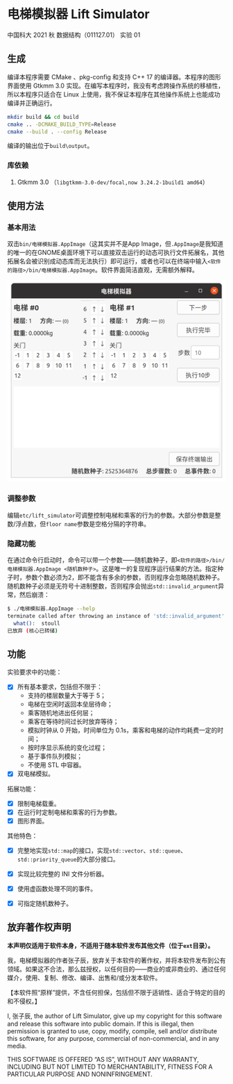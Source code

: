 # 电梯模拟器 Lift Simulator

中国科大 2021 秋 数据结构（011127.01） 实验 01

## 生成

编译本程序需要 CMake 、pkg-config 和支持 C++ 17 的编译器。本程序的图形界面使用 Gtkmm 3.0 实现。在编写本程序时，我没有考虑跨操作系统的移植性，所以本程序只适合在 Linux 上使用，我不保证本程序在其他操作系统上也能成功编译并正确运行。

```sh
mkdir build && cd build
cmake .. -DCMAKE_BUILD_TYPE=Release
cmake --build . --config Release
```

编译的输出位于`build\output`。

### 库依赖

1. Gtkmm 3.0 （`libgtkmm-3.0-dev/focal,now 3.24.2-1build1 amd64`）

## 使用方法

### 基本用法

双击`bin/电梯模拟器.AppImage`（这其实并不是App Image，但`.AppImage`是我知道的唯一的在GNOME桌面环境下可以直接双击运行的动态可执行文件拓展名，其他拓展名会被识别成动态库而无法执行）即可运行，或者也可以在终端中输入`<软件的路径>/bin/电梯模拟器.AppImage`。软件界面简洁直观，无需额外解释。

<img src="doc/img/user-interface.png" alt="user-interface" style="zoom:50%;" />

### 调整参数

编辑`etc/lift_simulator`可调整控制电梯和乘客的行为的参数。大部分参数是整数/浮点数，但`floor name`参数是空格分隔的字符串。

### 隐藏功能

在通过命令行启动时，命令可以带一个参数——随机数种子，即`<软件的路径>/bin/电梯模拟器.AppImage <随机数种子>`。这是唯一的复现程序运行结果的方法。指定种子时，参数个数必须为2，即不能含有多余的参数，否则程序会忽略随机数种子。随机数种子必须是无符号十进制整数，否则程序会抛出`std::invalid_argument`异常，然后崩溃：

```sh
$ ./电梯模拟器.AppImage --help
terminate called after throwing an instance of 'std::invalid_argument'
  what():  stoull
已放弃 (核心已转储)
```

## 功能

实验要求中的功能：
- [x] 所有基本要求，包括但不限于：
  - 支持的楼层数量大于等于 5；
  - 电梯在空闲时返回本垒层待命；
  - 乘客随机地进出任何层；
  - 乘客在等待时间过长时放弃等待；
  - 模拟时钟从 0 开始，时间单位为 0.1s，乘客和电梯的动作均耗费一定的时间；
  - 按时序显示系统的变化过程；
  - 基于事件队列模拟；
  - 不使用 STL 中容器。
- [x] 双电梯模拟。

拓展功能：
- [x] 限制电梯载重。
- [x] 在运行时定制电梯和乘客的行为参数。
- [x] 图形界面。

其他特色：
- [x] 完整地实现`std::map`的接口，实现`std::vector`、`std::queue`、`std::priority_queue`的大部分接口。
- [x] 实现比较完整的 INI 文件分析器。
- [x] 使用虚函数处理不同的事件。
- [x] 可指定随机数种子。


## 放弃著作权声明

**本声明仅适用于软件本身，不适用于随本软件发布其他文件（位于`ext`目录）。**

我，电梯模拟器的作者张子辰，放弃关于本软件的著作权，并将本软件发布到公有领域。如果这不合法，那么兹授权，以任何目的——商业的或非商业的、通过任何媒介，使用、复制、修改、编译、出售和/或分发本软件。

【本软件照“原样”提供，不含任何担保，包括但不限于适销性、适合于特定的目的和不侵权。】

I, 张子辰, the author of Lift Simulator, give up my copyright for this software and release this software into public domain. If this is illegal, then permission is granted to use, copy, modify, compile, sell and/or distribute this software, for any purpose, commercial of non-commercial, and in any media.

THIS SOFTWARE IS OFFERED “AS IS”, WITHOUT ANY WARRANTY, INCLUDING BUT NOT LIMITED TO MERCHANTABILITY, FITNESS FOR A PARTICULAR PURPOSE AND NONINFRINGEMENT.

